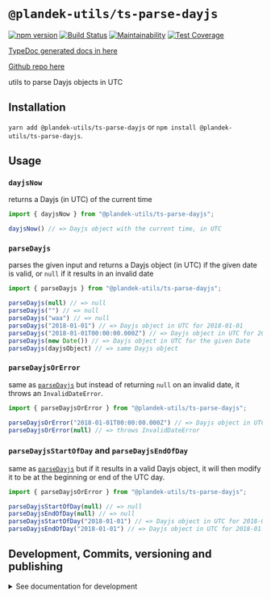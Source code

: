 # `@plandek-utils/ts-parse-dayjs`

[![npm version](https://badge.fury.io/js/%40plandek-utils%2Fts-parse-dayjs.svg)](https://badge.fury.io/js/%40plandek-utils%2Fts-parse-dayjs)
[![Build Status](https://travis-ci.org/plandek-utils/ts-parse-dayjs.svg?branch=master)](https://travis-ci.org/plandek-utils/ts-parse-dayjs)
[![Maintainability](https://api.codeclimate.com/v1/badges/347bf1114fa660524fd8/maintainability)](https://codeclimate.com/github/plandek-utils/ts-parse-dayjs/maintainability)
[![Test Coverage](https://api.codeclimate.com/v1/badges/347bf1114fa660524fd8/test_coverage)](https://codeclimate.com/github/plandek-utils/ts-parse-dayjs/test_coverage)

[TypeDoc generated docs in here](https://plandek-utils.github.io/ts-parse-dayjs)

[Github repo here](https://github.com/plandek-utils/ts-parse-dayjs)

utils to parse Dayjs objects in UTC

## Installation

`yarn add @plandek-utils/ts-parse-dayjs` or `npm install @plandek-utils/ts-parse-dayjs`.

## Usage

### `dayjsNow`

returns a Dayjs (in UTC) of the current time

```typescript
import { dayjsNow } from "@plandek-utils/ts-parse-dayjs";

dayjsNow() // => Dayjs object with the current time, in UTC
```

### `parseDayjs`

parses the given input and returns a Dayjs object (in UTC) if the given date is valid, or `null` if it results in an invalid date

```typescript
import { parseDayjs } from "@plandek-utils/ts-parse-dayjs";

parseDayjs(null) // => null
parseDayjs("") // => null
parseDayjs("waa") // => null
parseDayjs("2018-01-01") // => Dayjs object in UTC for 2018-01-01
parseDayjs("2018-01-01T00:00:00.000Z") // => Dayjs object in UTC for 2018-01-01T00:00:00.000Z
parseDayjs(new Date()) // => Dayjs object in UTC for the given Date
parseDayjs(dayjsObject) // => same Dayjs object
```

### `parseDayjsOrError`

same as [`parseDayjs`](#parseDayjs) but instead of returning `null` on an invalid date, it throws an `InvalidDateError`.

```typescript
import { parseDayjsOrError } from "@plandek-utils/ts-parse-dayjs";

parseDayjsOrError("2018-01-01T00:00:00.000Z") // => Dayjs object in UTC for 2018-01-01T00:00:00.000Z
parseDayjsOrError(null) // => throws InvalidDateError
```

### `parseDayjsStartOfDay` and `parseDayjsEndOfDay`

same as [`parseDayjs`](#parseDayjs) but if it results in a valid Dayjs object, it will then modify it to be at the beginning or end of the UTC day.

```typescript
import { parseDayjsOrError } from "@plandek-utils/ts-parse-dayjs";

parseDayjsStartOfDay(null) // => null
parseDayjsEndOfDay(null) // => null
parseDayjsStartOfDay("2018-01-01") // => Dayjs object in UTC for 2018-01-01T00:00:00.000Z
parseDayjsEndOfDay("2018-01-01") // => Dayjs object in UTC for 2018-01-01T23:59:59.999Z
```

## Development, Commits, versioning and publishing

<details><summary>See documentation for development</summary>
<p>

See [The Typescript-Starter docs](https://github.com/bitjson/typescript-starter#bump-version-update-changelog-commit--tag-release).

### Commits and CHANGELOG

For commits, you should use [`commitizen`](https://github.com/commitizen/cz-cli)

```sh
yarn global add commitizen

#commit your changes:
git cz
```

As typescript-starter docs state:

This project is tooled for [conventional changelog](https://github.com/conventional-changelog/conventional-changelog) to make managing releases easier. See the [standard-version](https://github.com/conventional-changelog/standard-version) documentation for more information on the workflow, or [`CHANGELOG.md`](CHANGELOG.md) for an example.

```sh
# bump package.json version, update CHANGELOG.md, git tag the release
yarn run version
```

You may find a tool like [**`wip`**](https://github.com/bitjson/wip) helpful for managing work in progress before you're ready to create a meaningful commit.

### Creating the first version

Once you are ready to create the first version, run the following (note that `reset` is destructive and will remove all files not in the git repo from the directory).

```sh
# Reset the repo to the latest commit and build everything
yarn run reset && yarn run test && yarn run doc:html

# Then version it with standard-version options. e.g.:
# don't bump package.json version
yarn run version -- --first-release

# Other popular options include:

# PGP sign it:
# $ yarn run version -- --sign

# alpha release:
# $ yarn run version -- --prerelease alpha
```

And after that, remember to [publish the docs](#publish-the-docs).

And finally push the new tags to github and publish the package to npm.

```sh
# Push to git
git push --follow-tags origin master

# Publish to NPM (allowing public access, required if the package name is namespaced like `@somewhere/some-lib`)
yarn publish --access public
```

### Publish the Docs

```sh
yarn run doc:html && yarn run doc:publish
```

This will generate the docs and publish them in github pages.

### Generate a version

There is a single yarn command for preparing a new release. See [One-step publish preparation script in TypeScript-Starter](https://github.com/bitjson/typescript-starter#one-step-publish-preparation-script)

```sh
# Prepare a standard release
yarn prepare-release

# Push to git
git push --follow-tags origin master

# Publish to NPM (allowing public access, required if the package name is namespaced like `@somewhere/some-lib`)
yarn publish --access public
```

</p>
</details>
